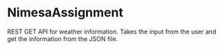 # NimesaAssignment

REST GET API for weather information. Takes the input from the user and get the information from the JSON file.
